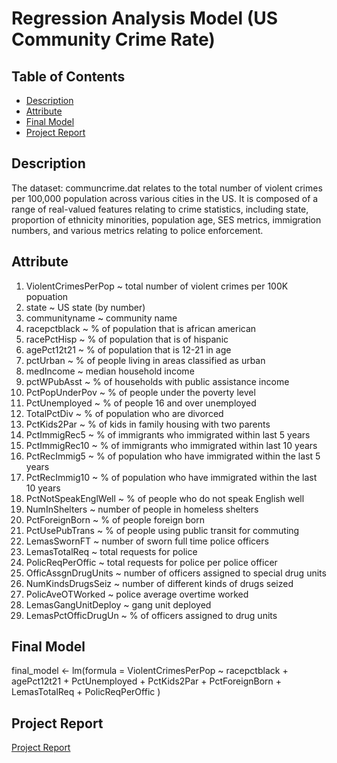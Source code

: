 # Regression Analysis Model (US Community Crime Rate)
## Table of Contents
* [Description](#Description)
* [Attribute](#Attribute)
* [Final Model](#Final_Model)
* [Project Report](#Project_Report)
## Description
The dataset: communcrime.dat relates to the total number of violent crimes per 100,000 population across various cities in the US.
It is composed of a range of real-valued features relating to crime statistics, including state, proportion of ethnicity minorities, 
population age, SES metrics, immigration numbers, and various metrics relating to police enforcement.

## Attribute
1.  ViolentCrimesPerPop  ~ total number of violent crimes per 100K popuation
2.  state                ~ US state (by number)
3.  communityname        ~ community name
4.  racepctblack         ~ % of population that is african american
5.  racePctHisp          ~ % of population that is of hispanic
6.  agePct12t21          ~ % of population that is 12-21 in age
7.  pctUrban             ~ % of people living in areas classified as urban
8.  medIncome            ~ median household income
9.  pctWPubAsst          ~ % of households with public assistance income
10. PctPopUnderPov       ~ % of people under the poverty level
11. PctUnemployed        ~ % of people 16 and over unemployed
12. TotalPctDiv          ~ % of population who are divorced
13. PctKids2Par          ~ % of kids in family housing with two parents
14. PctImmigRec5         ~ % of immigrants who immigrated within last 5 years
15. PctImmigRec10        ~ % of immigrants who immigrated within last 10 years
16. PctRecImmig5         ~ % of population who have immigrated within the last 5 years
17. PctRecImmig10        ~ % of population who have immigrated within the last 10 years
18. PctNotSpeakEnglWell  ~ % of people who do not speak English well
19. NumInShelters        ~ number of people in homeless shelters
20. PctForeignBorn       ~ % of people foreign born
21. PctUsePubTrans       ~ % of people using public transit for commuting
22. LemasSwornFT         ~ number of sworn full time police officers
23. LemasTotalReq        ~ total requests for police
24. PolicReqPerOffic     ~ total requests for police per police officer
25. OfficAssgnDrugUnits  ~ number of officers assigned to special drug units
26. NumKindsDrugsSeiz    ~ number of different kinds of drugs seized
27. PolicAveOTWorked     ~ police average overtime worked
28. LemasGangUnitDeploy  ~ gang unit deployed
29. LemasPctOfficDrugUn  ~ % of officers assigned to drug units

## Final Model
final_model <- lm(formula = ViolentCrimesPerPop ~ 
             racepctblack 
           + agePct12t21 
           + PctUnemployed 
           + PctKids2Par 
           + PctForeignBorn 
           + LemasTotalReq 
           + PolicReqPerOffic 
)
## Project Report
[Project Report](https://github.com/S1014711679/Data-Analysis/blob/master/Regressional%20Analysis%20Using%20R%20-%20US%20Community%20Crime%20Rate/STAT%20435%20Final%20Project.docx)
